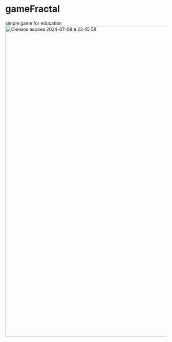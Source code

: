 # gameFractal
simple game for education
<img width="968" alt="Снимок экрана 2024-07-08 в 23 45 58" src="https://github.com/oleg-murmur/gameFractal/assets/115023995/3ae54a31-1793-4b41-9354-33e60b6a1367">
